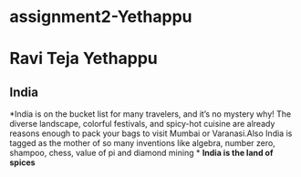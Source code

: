 # assignment2-Yethappu
# Ravi Teja Yethappu
## India
*India is on the bucket list for many travelers, and it’s no mystery why! The diverse landscape, colorful festivals, and spicy-hot cuisine are already reasons enough to pack your bags to visit Mumbai or Varanasi.Also India is tagged as the mother of so many inventions like algebra, number zero, shampoo, chess, value of pi and diamond mining * 
**India is the land of spices**